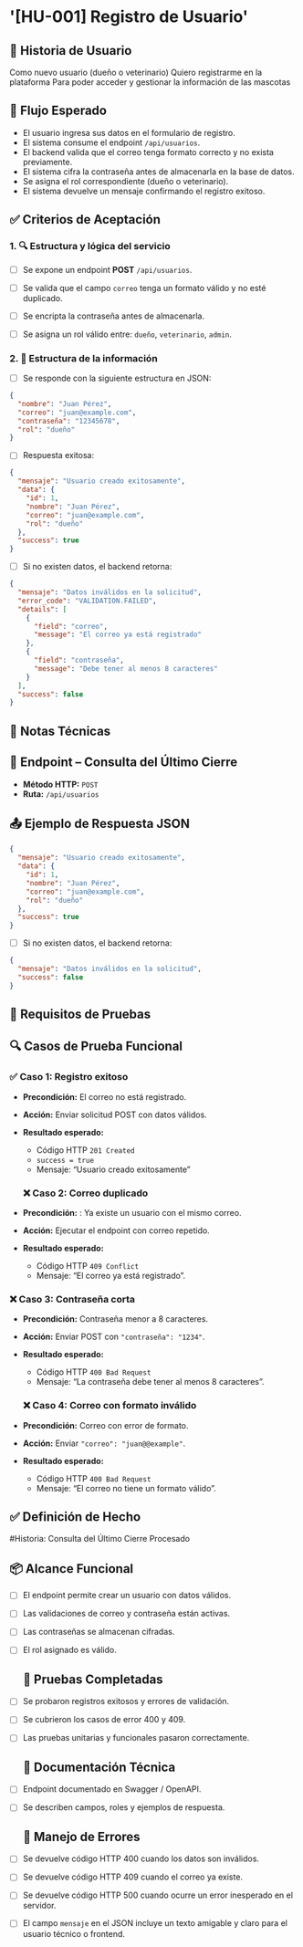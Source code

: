 # '[HU-001] Registro de Usuario'

## 📖 Historia de Usuario

Como nuevo usuario (dueño o veterinario)
Quiero registrarme en la plataforma
Para poder acceder y gestionar la información de las mascotas

## 🔁 Flujo Esperado

- El usuario ingresa sus datos en el formulario de registro.  
- El sistema consume el endpoint `/api/usuarios`.  
- El backend valida que el correo tenga formato correcto y no exista previamente.  
- El sistema cifra la contraseña antes de almacenarla en la base de datos.  
- Se asigna el rol correspondiente (dueño o veterinario).  
- El sistema devuelve un mensaje confirmando el registro exitoso. 


## ✅ Criterios de Aceptación

### 1. 🔍 Estructura y lógica del servicio

- [ ] Se expone un endpoint **POST** `/api/usuarios`.  
- [ ] Se valida que el campo `correo` tenga un formato válido y no esté duplicado.  
- [ ] Se encripta la contraseña antes de almacenarla.  
- [ ] Se asigna un rol válido entre: `dueño`, `veterinario`, `admin`. 


### 2. 📆 Estructura de la información

- [ ] Se responde con la siguiente estructura en JSON:

```json
{
  "nombre": "Juan Pérez",
  "correo": "juan@example.com",
  "contraseña": "12345678",
  "rol": "dueño"
}
```

- [ ] Respuesta exitosa:

```json
{
  "mensaje": "Usuario creado exitosamente",
  "data": {
    "id": 1,
    "nombre": "Juan Pérez",
    "correo": "juan@example.com",
    "rol": "dueño"
  },
  "success": true
}
```

- [ ] Si no existen datos, el backend retorna:

```json
{
  "mensaje": "Datos inválidos en la solicitud",
  "error_code": "VALIDATION.FAILED",
  "details": [
    {
      "field": "correo",
      "message": "El correo ya está registrado"
    },
    {
      "field": "contraseña",
      "message": "Debe tener al menos 8 caracteres"
    }
  ],
  "success": false
}
```

## 🔧 Notas Técnicas

## 🚀 Endpoint – Consulta del Último Cierre

- **Método HTTP:** `POST`
- **Ruta:** `/api/usuarios `

## 📤 Ejemplo de Respuesta JSON

````json
{
  "mensaje": "Usuario creado exitosamente",
  "data": {
    "id": 1,
    "nombre": "Juan Pérez",
    "correo": "juan@example.com",
    "rol": "dueño"
  },
  "success": true
}

````

- [ ] Si no existen datos, el backend retorna:

```json
{
  "mensaje": "Datos inválidos en la solicitud",
  "success": false
}
```

## 🧪 Requisitos de Pruebas

## 🔍 Casos de Prueba Funcional

### ✅ Caso 1: Registro exitoso

- **Precondición:** El correo no está registrado.
- **Acción:** Enviar solicitud POST con datos válidos.
- **Resultado esperado:**

  - Código HTTP `201 Created`
  - `success = true`
  - Mensaje: “Usuario creado exitosamente”

  ### ❌ Caso 2: Correo duplicado

- **Precondición:** : Ya existe un usuario con el mismo correo.
- **Acción:** Ejecutar el endpoint con correo repetido.
- **Resultado esperado:**
  - Código HTTP `409 Conflict`
  - Mensaje: “El correo ya está registrado”.

### ❌ Caso 3: Contraseña corta 

- **Precondición:** Contraseña menor a 8 caracteres.
- **Acción:** Enviar POST con `"contraseña": "1234"`.
- **Resultado esperado:**
  - Código HTTP `400 Bad Request`
  - Mensaje: “La contraseña debe tener al menos 8 caracteres”.

  ### ❌ Caso 4: Correo con formato inválido

- **Precondición:** Correo con error de formato.
- **Acción:** Enviar `"correo": "juan@@example"`.
- **Resultado esperado:**
  - Código HTTP `400 Bad Request`
  - Mensaje: “El correo no tiene un formato válido”.

## ✅ Definición de Hecho

#Historia: Consulta del Último Cierre Procesado

## 📦 Alcance Funcional

- [ ] El endpoint permite crear un usuario con datos válidos.
- [ ] Las validaciones de correo y contraseña están activas.
- [ ] Las contraseñas se almacenan cifradas.
- [ ] El rol asignado es válido.

  ## 🧪 Pruebas Completadas

- [ ] Se probaron registros exitosos y errores de validación.
- [ ] Se cubrieron los casos de error 400 y 409.
- [ ] Las pruebas unitarias y funcionales pasaron correctamente.

  ## 📄 Documentación Técnica

- [ ] Endpoint documentado en Swagger / OpenAPI.
- [ ] Se describen campos, roles y ejemplos de respuesta.

  ## 🔐 Manejo de Errores

- [ ] Se devuelve código HTTP 400 cuando los datos son inválidos.
- [ ] Se devuelve código HTTP 409 cuando el correo ya existe.
- [ ] Se devuelve código HTTP 500 cuando ocurre un error inesperado en el servidor.
- [ ] El campo `mensaje` en el JSON incluye un texto amigable y claro para el usuario técnico o frontend.

